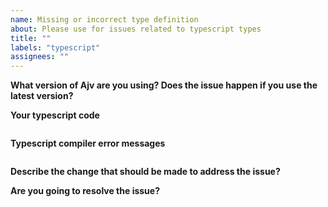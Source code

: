 ```yaml
---
name: Missing or incorrect type definition
about: Please use for issues related to typescript types
title: ""
labels: "typescript"
assignees: ""
---
```


<!--
Frequently Asked Questions: https://github.com/ajv-validator/ajv/blob/master/FAQ.md

This template is for issues about missing or incorrect type definition and other typescript-related issues.
For other issues please see https://github.com/ajv-validator/ajv/blob/master/CONTRIBUTING.md
-->

**What version of Ajv are you using? Does the issue happen if you use the latest version?**

**Your typescript code**

<!--
Please make it as small as posssible to reproduce the issue
-->

```typescript

```

**Typescript compiler error messages**

```

```

**Describe the change that should be made to address the issue?**

**Are you going to resolve the issue?**
